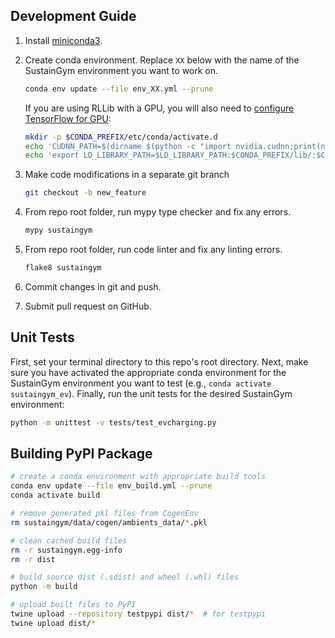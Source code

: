 ## Development Guide

1. Install [miniconda3](https://docs.conda.io/en/latest/miniconda.html).
2. Create conda environment. Replace `XX` below with the name of the SustainGym environment you want to work on.
    ```bash
    conda env update --file env_XX.yml --prune
    ```

   If you are using RLLib with a GPU, you will also need to [configure TensorFlow for GPU](https://www.tensorflow.org/install/pip#4_gpu_setup):
    ```bash
    mkdir -p $CONDA_PREFIX/etc/conda/activate.d
    echo 'CUDNN_PATH=$(dirname $(python -c "import nvidia.cudnn;print(nvidia.cudnn.__file__)"))' >> $CONDA_PREFIX/etc/conda/activate.d/env_vars.sh
    echo 'export LD_LIBRARY_PATH=$LD_LIBRARY_PATH:$CONDA_PREFIX/lib/:$CUDNN_PATH/lib' >> $CONDA_PREFIX/etc/conda/activate.d/env_vars.sh
    ```

3. Make code modifications in a separate git branch
    ```bash
    git checkout -b new_feature
    ```
4. From repo root folder, run mypy type checker and fix any errors.
    ```bash
    mypy sustaingym
    ```
5. From repo root folder, run code linter and fix any linting errors.
    ```bash
    flake8 sustaingym
    ```
6. Commit changes in git and push.
7. Submit pull request on GitHub.


## Unit Tests

First, set your terminal directory to this repo's root directory. Next, make sure you have activated the appropriate conda environment for the SustainGym environment you want to test (e.g., `conda activate sustaingym_ev`). Finally, run the unit tests for the desired SustainGym environment:

```bash
python -m unittest -v tests/test_evcharging.py
```

## Building PyPI Package

```bash
# create a conda environment with appropriate build tools
conda env update --file env_build.yml --prune
conda activate build

# remove generated pkl files from CogenEnv
rm sustaingym/data/cogen/ambients_data/*.pkl

# clean cached build files
rm -r sustaingym.egg-info
rm -r dist

# build source dist (.sdist) and wheel (.whl) files
python -m build

# upload built files to PyPI
twine upload --repository testpypi dist/*  # for testpypi
twine upload dist/*
```
